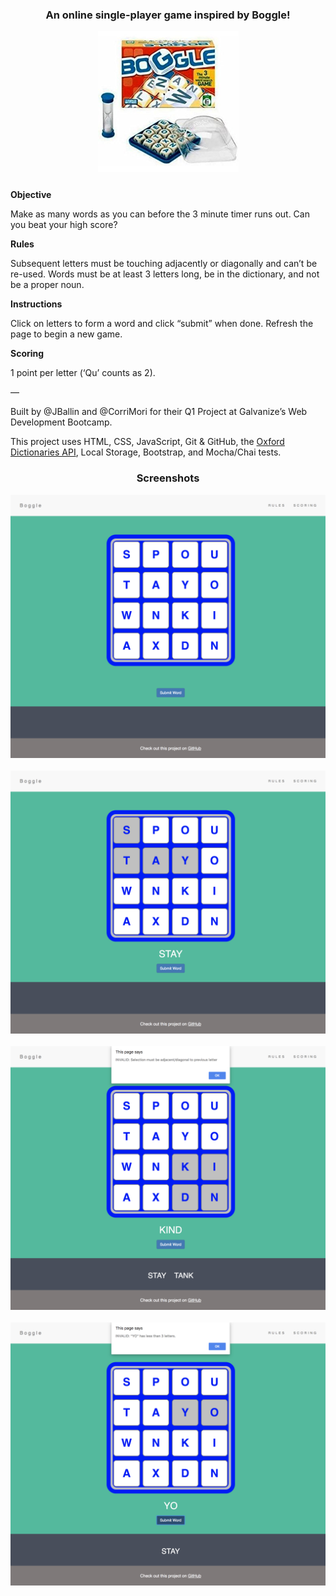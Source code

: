 <h3 align="center">An online single-player game inspired by Boggle!</h3>

<div align="center" style="margin-bottom: 25px"><img width='225px' alt="original boggle board game" src="assets/images/Boggle-Box.jpg"/></div>

**Objective**

Make as many words as you can before the 3 minute timer runs out. Can you beat your high score?

**Rules**

Subsequent letters must be touching adjacently or diagonally and can’t be re-used. Words must be at least 3 letters long, be in the dictionary, and not be a proper noun.

**Instructions**

Click on letters to form a word and click “submit” when done.
Refresh the page to begin a new game.

**Scoring**

1 point per letter (‘Qu’ counts as 2).

—

Built by @JBallin and @CorriMori for their Q1 Project at Galvanize’s Web Development Bootcamp.

This project uses HTML, CSS, JavaScript, Git & GitHub, the [Oxford Dictionaries API](https://developer.oxforddictionaries.com), Local Storage, Bootstrap, and Mocha/Chai tests.

<h3 align="center">Screenshots</h3>

<div align="center">
  <img src="assets/images/start.png"/>
  <br></br>
  <img src="assets/images/letter-selection.png"/>
  <br></br>
  <img src="assets/images/invalid-adjacent.png"/>
  <br></br>
  <img src="assets/images/invalid-under-3.png"/>
</div>
